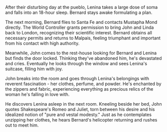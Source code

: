 After their disturbing day at the pueblo, Lenina takes a large dose of soma and falls into an 18-hour sleep. Bernard stays awake formulating a plan.

The next morning, Bernard flies to Santa Fe and contacts Mustapha Mond directly. The World Controller grants permission to bring John and Linda back to London, recognizing their scientific interest. Bernard obtains all necessary permits and returns to Malpais, feeling triumphant and important from his contact with high authority.

Meanwhile, John comes to the rest-house looking for Bernard and Lenina but finds the door locked. Thinking they've abandoned him, he's devastated and cries. Eventually he looks through the window and sees Lenina's suitcase, filling him with joy.

John breaks into the room and goes through Lenina's belongings with reverent fascination - her clothes, perfume, and powder. He's enchanted by the zippers and fabric, experiencing everything as precious relics of the woman he's falling in love with.

He discovers Lenina asleep in the next room. Kneeling beside her bed, John quotes Shakespeare's Romeo and Juliet, torn between his desire and his idealized notion of "pure and vestal modesty." Just as he contemplates unzipping her clothes, he hears Bernard's helicopter returning and rushes out to meet him.